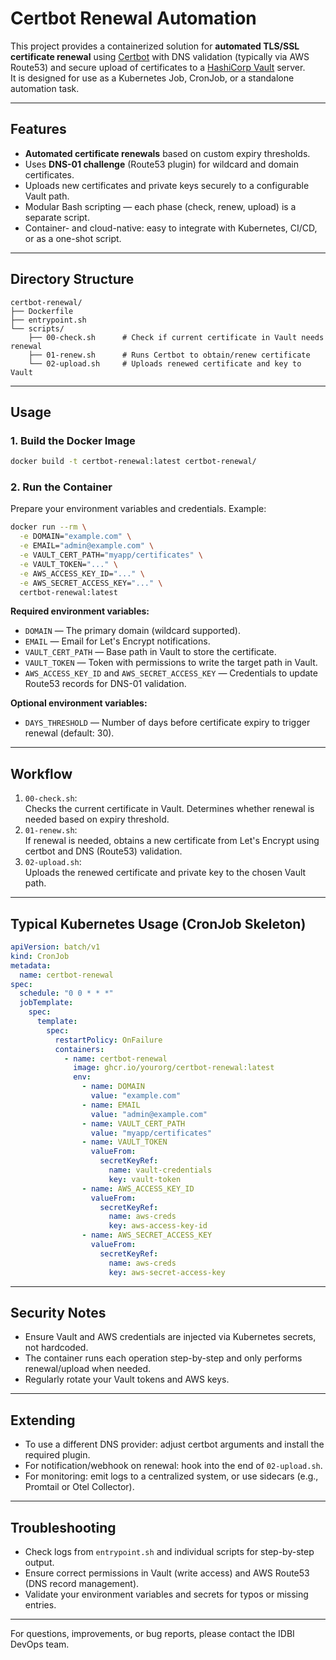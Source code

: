 # Certbot Renewal Automation

This project provides a containerized solution for **automated TLS/SSL certificate renewal** using [Certbot](https://certbot.eff.org/) with DNS validation (typically via AWS Route53) and secure upload of certificates to a [HashiCorp Vault](https://www.vaultproject.io/) server.  
It is designed for use as a Kubernetes Job, CronJob, or a standalone automation task.

---

## Features

- **Automated certificate renewals** based on custom expiry thresholds.
- Uses **DNS-01 challenge** (Route53 plugin) for wildcard and domain certificates.
- Uploads new certificates and private keys securely to a configurable Vault path.
- Modular Bash scripting — each phase (check, renew, upload) is a separate script.
- Container- and cloud-native: easy to integrate with Kubernetes, CI/CD, or as a one-shot script.

---

## Directory Structure

```
certbot-renewal/
├── Dockerfile
├── entrypoint.sh
└── scripts/
    ├── 00-check.sh      # Check if current certificate in Vault needs renewal
    ├── 01-renew.sh      # Runs Certbot to obtain/renew certificate
    └── 02-upload.sh     # Uploads renewed certificate and key to Vault
```

---

## Usage

### 1. **Build the Docker Image**

```sh
docker build -t certbot-renewal:latest certbot-renewal/
```

### 2. **Run the Container**

Prepare your environment variables and credentials. Example:

```sh
docker run --rm \
  -e DOMAIN="example.com" \
  -e EMAIL="admin@example.com" \
  -e VAULT_CERT_PATH="myapp/certificates" \
  -e VAULT_TOKEN="..." \
  -e AWS_ACCESS_KEY_ID="..." \
  -e AWS_SECRET_ACCESS_KEY="..." \
  certbot-renewal:latest
```

**Required environment variables:**
- `DOMAIN` — The primary domain (wildcard supported).
- `EMAIL` — Email for Let's Encrypt notifications.
- `VAULT_CERT_PATH` — Base path in Vault to store the certificate.
- `VAULT_TOKEN` — Token with permissions to write the target path in Vault.
- `AWS_ACCESS_KEY_ID` and `AWS_SECRET_ACCESS_KEY` — Credentials to update Route53 records for DNS-01 validation.

**Optional environment variables:**
- `DAYS_THRESHOLD` — Number of days before certificate expiry to trigger renewal (default: 30).

---

## Workflow

1. `00-check.sh`:  
   Checks the current certificate in Vault. Determines whether renewal is needed based on expiry threshold.
2. `01-renew.sh`:  
   If renewal is needed, obtains a new certificate from Let's Encrypt using certbot and DNS (Route53) validation.
3. `02-upload.sh`:  
   Uploads the renewed certificate and private key to the chosen Vault path.

---

## Typical Kubernetes Usage (CronJob Skeleton)

```yaml
apiVersion: batch/v1
kind: CronJob
metadata:
  name: certbot-renewal
spec:
  schedule: "0 0 * * *"
  jobTemplate:
    spec:
      template:
        spec:
          restartPolicy: OnFailure
          containers:
            - name: certbot-renewal
              image: ghcr.io/yourorg/certbot-renewal:latest
              env:
                - name: DOMAIN
                  value: "example.com"
                - name: EMAIL
                  value: "admin@example.com"
                - name: VAULT_CERT_PATH
                  value: "myapp/certificates"
                - name: VAULT_TOKEN
                  valueFrom:
                    secretKeyRef:
                      name: vault-credentials
                      key: vault-token
                - name: AWS_ACCESS_KEY_ID
                  valueFrom:
                    secretKeyRef:
                      name: aws-creds
                      key: aws-access-key-id
                - name: AWS_SECRET_ACCESS_KEY
                  valueFrom:
                    secretKeyRef:
                      name: aws-creds
                      key: aws-secret-access-key
```

---

## Security Notes

- Ensure Vault and AWS credentials are injected via Kubernetes secrets, not hardcoded.
- The container runs each operation step-by-step and only performs renewal/upload when needed.
- Regularly rotate your Vault tokens and AWS keys.

---

## Extending

- To use a different DNS provider: adjust certbot arguments and install the required plugin.
- For notification/webhook on renewal: hook into the end of `02-upload.sh`.
- For monitoring: emit logs to a centralized system, or use sidecars (e.g., Promtail or Otel Collector).

---

## Troubleshooting

- Check logs from `entrypoint.sh` and individual scripts for step-by-step output.
- Ensure correct permissions in Vault (write access) and AWS Route53 (DNS record management).
- Validate your environment variables and secrets for typos or missing entries.


---

For questions, improvements, or bug reports, please contact the IDBI DevOps team.